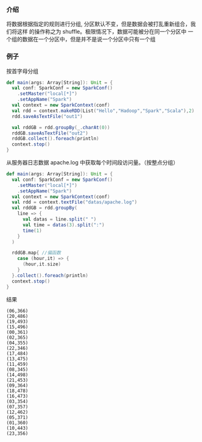 ### 介绍

将数据根据指定的规则进行分组, 分区默认不变，但是数据会被打乱重新组合，我们将这样 的操作称之为 shuffle。极限情况下，数据可能被分在同一个分区中 一个组的数据在一个分区中，但是并不是说一个分区中只有一个组

### 例子

按首字母分组

```scala
def main(args: Array[String]): Unit = {
  val conf: SparkConf = new SparkConf()
    .setMaster("local[*]")
    .setAppName("Spark")
  val context = new SparkContext(conf)
  val rdd = context.makeRDD(List("Hello","Hadoop","Spark","Scala"),2)
  rdd.saveAsTextFile("out1")

  val rddGB = rdd.groupBy(_.charAt(0))
  rddGB.saveAsTextFile("out2")
  rddGB.collect().foreach(println)
  context.stop()
}
```

从服务器日志数据 apache.log 中获取每个时间段访问量。（按整点分组）

```scala
def main(args: Array[String]): Unit = {
  val conf: SparkConf = new SparkConf()
    .setMaster("local[*]")
    .setAppName("Spark")
  val context = new SparkContext(conf)
  val rdd = context.textFile("datas/apache.log")
  val rddGB = rdd.groupBy(
    line => {
      val datas = line.split(" ")
      val time = datas(3).split(":")
      time(1)
    }
  )

  rddGB.map{ //偏函数
    case (hour,it) => {
      (hour,it.size)
    }
  }.collect().foreach(println)
  context.stop()
}
```

结果

```log
(06,366)
(20,486)
(19,493)
(15,496)
(00,361)
(02,365)
(04,355)
(22,346)
(17,484)
(13,475)
(11,459)
(08,345)
(14,498)
(21,453)
(09,364)
(18,478)
(16,473)
(03,354)
(07,357)
(12,462)
(05,371)
(01,360)
(10,443)
(23,356)
```

